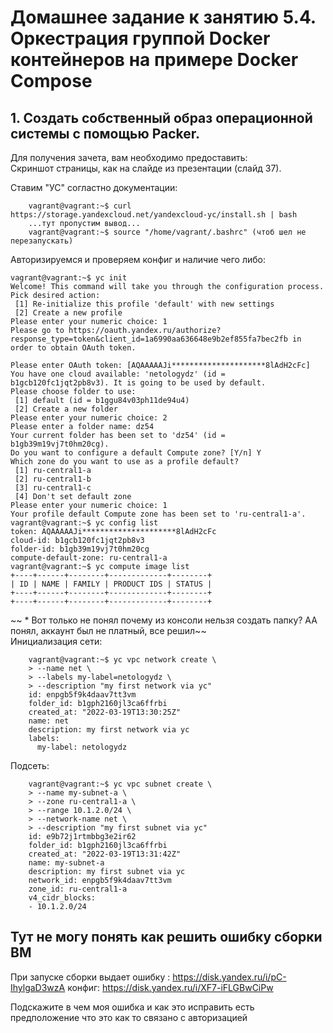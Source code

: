 # Домашнее задание к занятию 5.4. Оркестрация группой Docker контейнеров на примере Docker Compose  

## 1. Создать собственный образ операционной системы с помощью Packer.  
Для получения зачета, вам необходимо предоставить:  
    Скриншот страницы, как на слайде из презентации (слайд 37).


Ставим "УС" согластно документации:

        vagrant@vagrant:~$ curl https://storage.yandexcloud.net/yandexcloud-yc/install.sh | bash
        ...тут пропустим вывод...
        vagrant@vagrant:~$ source "/home/vagrant/.bashrc" (чтоб шел не перезапускать)

Авторизируемся и проверяем конфиг и наличие чего либо:

    vagrant@vagrant:~$ yc init
    Welcome! This command will take you through the configuration process.
    Pick desired action:
     [1] Re-initialize this profile 'default' with new settings
     [2] Create a new profile
    Please enter your numeric choice: 1
    Please go to https://oauth.yandex.ru/authorize?response_type=token&client_id=1a6990aa636648e9b2ef855fa7bec2fb in order to obtain OAuth token.
    
    Please enter OAuth token: [AQAAAAAJi*********************8lAdH2cFc]
    You have one cloud available: 'netologydz' (id = b1gcb120fc1jqt2pb8v3). It is going to be used by default.
    Please choose folder to use:
     [1] default (id = b1ggu84v03ph11de94u4)
     [2] Create a new folder
    Please enter your numeric choice: 2
    Please enter a folder name: dz54
    Your current folder has been set to 'dz54' (id = b1gb39m19vj7t0hm20cg).
    Do you want to configure a default Compute zone? [Y/n] Y
    Which zone do you want to use as a profile default?
     [1] ru-central1-a
     [2] ru-central1-b
     [3] ru-central1-c
     [4] Don't set default zone
    Please enter your numeric choice: 1
    Your profile default Compute zone has been set to 'ru-central1-a'.
    vagrant@vagrant:~$ yc config list
    token: AQAAAAAJi*********************8lAdH2cFc
    cloud-id: b1gcb120fc1jqt2pb8v3
    folder-id: b1gb39m19vj7t0hm20cg
    compute-default-zone: ru-central1-a
    vagrant@vagrant:~$ yc compute image list
    +----+------+--------+-------------+--------+
    | ID | NAME | FAMILY | PRODUCT IDS | STATUS |
    +----+------+--------+-------------+--------+
    +----+------+--------+-------------+--------+

~~ * Вот только не понял почему из консоли нельзя создать папку? AA понял, аккаунт был не платный, все решил~~  
Инициализация сети:  

        vagrant@vagrant:~$ yc vpc network create \
        > --name net \
        > --labels my-label=netologydz \
        > --description "my first network via yc"
        id: enpgb5f9k4daav7tt3vm
        folder_id: b1gph2160jl3ca6ffrbi
        created_at: "2022-03-19T13:30:25Z"
        name: net
        description: my first network via yc
        labels:
          my-label: netologydz

Подсеть:

        vagrant@vagrant:~$ yc vpc subnet create \
        > --name my-subnet-a \
        > --zone ru-central1-a \
        > --range 10.1.2.0/24 \
        > --network-name net \
        > --description "my first subnet via yc"
        id: e9b72j1rtmbbg3e2ir62
        folder_id: b1gph2160jl3ca6ffrbi
        created_at: "2022-03-19T13:31:42Z"
        name: my-subnet-a
        description: my first subnet via yc
        network_id: enpgb5f9k4daav7tt3vm
        zone_id: ru-central1-a
        v4_cidr_blocks:
        - 10.1.2.0/24



## Тут не могу понять как решить ошибку сборки ВМ
При запуске сборки выдает ошибку :
https://disk.yandex.ru/i/pC-IhylgaD3wzA
конфиг:
https://disk.yandex.ru/i/XF7-iFLGBwCiPw

Подскажите в чем моя ошибка и как это исправить
есть предположение что это как то связано с авторизацией





